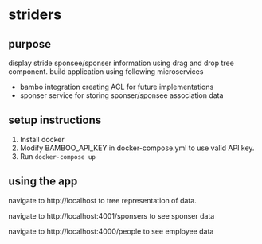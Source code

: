 # striders
## purpose
display stride sponsee/sponser information using drag and drop tree component.
build application using following microservices 
- bambo integration creating ACL for future implementations
- sponser service for storing sponser/sponsee association data

## setup instructions
1. Install docker
2. Modify BAMBOO_API_KEY in docker-compose.yml to use valid API key.
3. Run `docker-compose up`

## using the app
navigate to http://localhost to tree representation of data.

navigate to http://localhost:4001/sponsers to see sponser data

navigate to http://localhost:4000/people to see employee data
